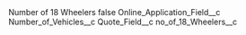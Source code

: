 <?xml version="1.0" encoding="UTF-8"?>
<CustomMetadata xmlns="http://soap.sforce.com/2006/04/metadata" xmlns:xsi="http://www.w3.org/2001/XMLSchema-instance" xmlns:xsd="http://www.w3.org/2001/XMLSchema">
    <label>Number of 18 Wheelers</label>
    <protected>false</protected>
    <values>
        <field>Online_Application_Field__c</field>
        <value xsi:type="xsd:string">Number_of_Vehicles__c</value>
    </values>
    <values>
        <field>Quote_Field__c</field>
        <value xsi:type="xsd:string">no_of_18_Wheelers__c</value>
    </values>
</CustomMetadata>
